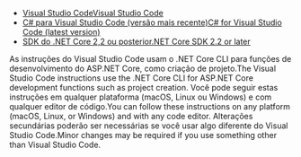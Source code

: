 * [<span data-ttu-id="b55aa-101">Visual Studio Code</span><span class="sxs-lookup"><span data-stu-id="b55aa-101">Visual Studio Code</span></span>](https://code.visualstudio.com/download)
* [<span data-ttu-id="b55aa-102">C# para Visual Studio Code (versão mais recente)</span><span class="sxs-lookup"><span data-stu-id="b55aa-102">C# for Visual Studio Code (latest version)</span></span>](https://marketplace.visualstudio.com/items?itemName=ms-dotnettools.csharp)
* [<span data-ttu-id="b55aa-103">SDK do .NET Core 2,2 ou posterior</span><span class="sxs-lookup"><span data-stu-id="b55aa-103">.NET Core SDK 2.2 or later</span></span>](https://dotnet.microsoft.com/download/dotnet-core)

<span data-ttu-id="b55aa-104">As instruções do Visual Studio Code usam o .NET Core CLI para funções de desenvolvimento do ASP.NET Core, como criação de projeto.</span><span class="sxs-lookup"><span data-stu-id="b55aa-104">The Visual Studio Code instructions use the .NET Core CLI for ASP.NET Core development functions such as project creation.</span></span> <span data-ttu-id="b55aa-105">Você pode seguir estas instruções em qualquer plataforma (macOS, Linux ou Windows) e com qualquer editor de código.</span><span class="sxs-lookup"><span data-stu-id="b55aa-105">You can follow these instructions on any platform (macOS, Linux, or Windows) and with any code editor.</span></span> <span data-ttu-id="b55aa-106">Alterações secundárias poderão ser necessárias se você usar algo diferente do Visual Studio Code.</span><span class="sxs-lookup"><span data-stu-id="b55aa-106">Minor changes may be required if you use something other than Visual Studio Code.</span></span>
